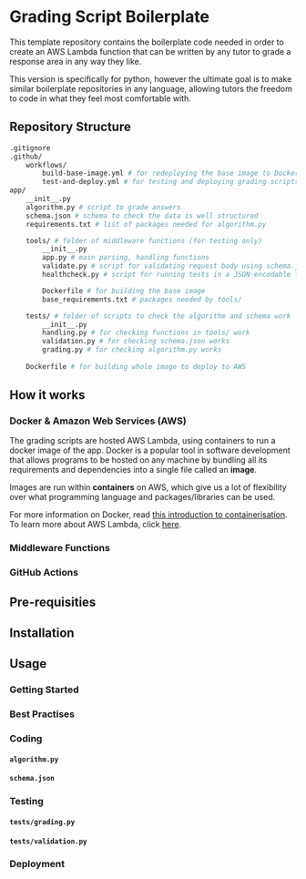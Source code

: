 # Grading Script Boilerplate

This template repository contains the boilerplate code needed in order to create an AWS Lambda function that can be written by any tutor to grade a response area in any way they like.

This version is specifically for python, however the ultimate goal is to make similar boilerplate repositories in any language, allowing tutors the freedom to code in what they feel most comfortable with.

## Repository Structure

```bash
.gitignore
.github/
    workflows/
        build-base-image.yml # for redeploying the base image to Docker Hub
        test-and-deploy.yml # for testing and deploying grading scripts to AWS
app/
    __init__.py
    algorithm.py # script to grade answers
    schema.json # schema to check the data is well structured
    requirements.txt # list of packages needed for algorithm.py

    tools/ # folder of middleware functions (for testing only)
        __init__.py
        app.py # main parsing, handling functions
        validate.py # script for validating request body using schema.json
        healthcheck.py # script for running tests in a JSON-encodable format

        Dockerfile # for building the base image
        base_requirements.txt # packages needed by tools/

    tests/ # folder of scripts to check the algorithm and schema work
        __init__.py
        handling.py # for checking functions in tools/ work
        validation.py # for checking schema.json works
        grading.py # for checking algorithm.py works
    
    Dockerfile # for building whole image to deploy to AWS
```

## How it works

### Docker & Amazon Web Services (AWS)

The grading scripts are hosted AWS Lambda, using containers to run a docker image of the app. Docker is a popular tool in software development that allows programs to be hosted on any machine by bundling all its requirements and dependencies into a single file called an __image__.

Images are run within __containers__ on AWS, which give us a lot of flexibility over what programming language and packages/libraries can be used.

For more information on Docker, read [this introduction to containerisation](https://www.freecodecamp.org/news/a-beginner-friendly-introduction-to-containers-vms-and-docker-79a9e3e119b/). To learn more about AWS Lambda, click [here](https://geekflare.com/aws-lambda-for-beginners/).

### Middleware Functions

### GitHub Actions

## Pre-requisities

## Installation

## Usage

### Getting Started

### Best Practises

### Coding

#### `algorithm.py`

#### `schema.json`

### Testing

#### `tests/grading.py`

#### `tests/validation.py`

### Deployment
